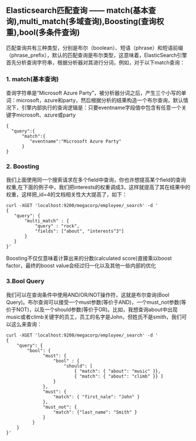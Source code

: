 ## Elasticsearch匹配查询 —— match(基本查询),multi_match(多域查询),Boosting(查询权重),bool(多条件查询)

匹配查询共有三种类型，分别是布尔（boolean）、短语（phrase）和短语前缀（phrase_prefix），默认的匹配查询是布尔类型，这意味着，ElasticSearch引擎首先分析查询字符串，根据分析器对其进行分词，例如，对于以下match查询：

### 1. match(基本查询)

查询字符串是“Microsoft Azure Party”，被分析器分词之后，产生三个小写的单词：microsoft，azure和party，然后根据分析的结果构造一个布尔查询，默认情况下，引擎内部执行的查询逻辑是：只要eventname字段值中包含有任意一个关键字microsoft、azure或party

```
{
  "query":{  
      "match":{  
         "eventname":"Microsoft Azure Party"
      }
}
```

### 2. Boosting

我们上面使用同一个搜索请求在多个field中查询，你也许想提高某个field的查询权重,在下面的例子中，我们把interests的权重调成3，这样就提高了其在结果中的权重，这样把_id=4的文档相关性大大提高了，如下：

 ```
 curl -XGET 'localhost:9200/megacorp/employee/_search' -d '
{
    "query": {
        "multi_match" : {
            "query" : "rock",
            "fields": ["about", "interests^3"]
        }
    }
}'
 ```
 Boosting不仅仅意味着计算出来的分数(calculated score)直接乘以boost factor，最终的boost value会经过归一化以及其他一些内部的优化
 
 ### 3.Bool Query
 
 我们可以在查询条件中使用AND/OR/NOT操作符，这就是布尔查询(Bool Query)。布尔查询可以接受一个must参数(等价于AND)，一个must_not参数(等价于NOT)，以及一个should参数(等价于OR)。比如，我想查询about中出现music或者climb关键字的员工，员工的名字是John，但姓氏不是smith，我们可以这么来查询：
 
```
curl -XGET 'localhost:9200/megacorp/employee/_search' -d '
{
    "query": {
        "bool": {
              "must": {
                  "bool" : { 
                      "should": [
                          { "match": { "about": "music" }},
                          { "match": { "about": "climb" }} ] 
                  }
              },
              "must": {
                  "match": { "first_nale": "John" }
              },
              "must_not": {
                  "match": {"last_name": "Smith" }
              }
          }
    }
}'
```
 
